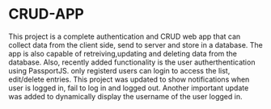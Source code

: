 # CRUD-APP 
This project is a complete authentication and CRUD web app that can collect data from the client side, send to server and store in a database.
The app is also capable of retreiving,updating and deleting data from the database.
Also, recently added functionality is the user autherthentication using PassportJS.
only registerd users can login to access the list, edit/delete entries.
This project was updated to show notifications when user is logged in, fail to log in and logged out.
Another important update was added to dynamically display the username of the user logged in. 
